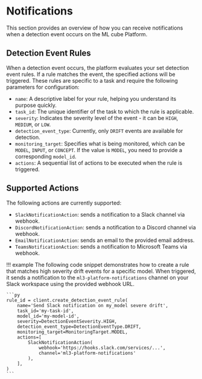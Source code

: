 # Notifications

This section provides an overview of how you can receive notifications when a detection event occurs on the ML cube Platform.

## Detection Event Rules
When a detection event occurs, the platform evaluates your set detection event rules. If a rule matches the event, the specified actions will be triggered. These rules are specific to a task and require the following parameters for configuration:

- `name`: A descriptive label for your rule, helping you understand its purpose quickly.
- `task_id`: The unique identifier of the task to which the rule is applicable.
- `severity`: Indicates the severity level of the event - it can be `HIGH`, `MEDIUM`, or `LOW`.
- `detection_event_type`: Currently, only `DRIFT` events are available for detection.
- `monitoring_target`: Specifies what is being monitored, which can be `MODEL`, `INPUT`, or `CONCEPT`. If the value is `MODEL`, you need to provide a corresponding `model_id`.
- `actions`: A sequential list of actions to be executed when the rule is triggered.

## Supported Actions
The following actions are currently supported:

- `SlackNotificationAction`: sends a notification to a Slack channel via webhook.
- `DiscordNotificationAction`: sends a notification to a Discord channel via webhook.
- `EmailNotificationAction`: sends an email to the provided email address.
- `TeamsNotificationAction`: sends a notification to Microsoft Teams via webhook.

!!! example
    The following code snippet demonstrates how to create a rule that matches high severity drift events for a specific model. When triggered, it sends a notification to the `ml3-platform-notifications` channel on your Slack workspace using the provided webhook URL.

    ```py
    rule_id = client.create_detection_event_rule(
        name='Send Slack notification on my_model severe drift',
        task_id='my-task-id',
        model_id='my-model-id',
        severity=DetectionEventSeverity.HIGH,
        detection_event_type=DetectionEventType.DRIFT,
        monitoring_target=MonitoringTarget.MODEL,
        actions=[
            SlackNotificationAction(
                webhook='https://hooks.slack.com/services/...',
                channel='ml3-platform-notifications'
            ),
        ],
    )
    ```

